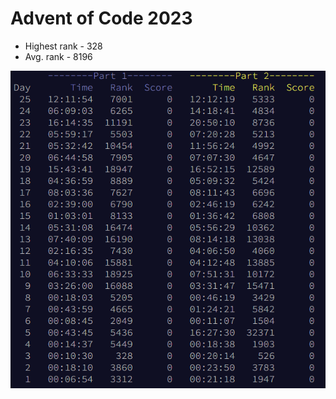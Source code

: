 # Advent of Code 2023

 - Highest rank - 328
 - Avg. rank -  8196
<p align="center">
  <img src="../Images/AdventOfCodeRanks2023.PNG" />
</p>